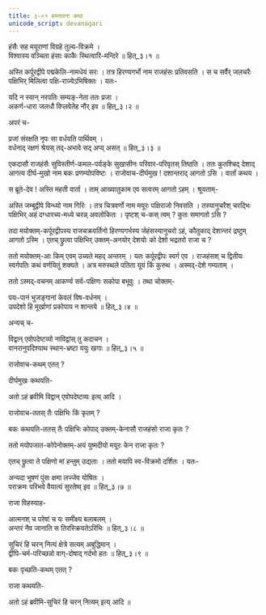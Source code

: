 ```yaml
---
title: ३-०१ प्रस्तावना कथा
unicode_script: devanagari
---
```


हंसैः सह मयूराणां विग्रहे तुल्य-विक्रमे ।  
विश्वास्य वञ्चिता हंसाः काकैः स्थित्वारि-मन्दिरे ॥ हित्_३।१ ॥  

अस्ति कर्पूरद्वीपे पद्मकेलि-नामधेयं सरः । तत्र हिरण्यगर्भो नाम राजहंसः प्रतिवसति । स च सर्वैर् जलचरैः पक्षिभिर् मिलित्वा पक्षि-राज्येऽभिषिक्तः । यतः-  

यदि न स्यान् नरपतिः सम्यङ्-नेता ततः प्रजा ।  
अकर्ण-धारा जलधौ विप्लवेतेह नौर् इव ॥ हित्_३।२ ॥  

अपरं च-  

प्रजां संरक्षति नृपः सा वर्धयति पार्थिवम् ।  
वर्धनाद् रक्षणं श्रेयस् तद्-अभावे सद् अप्य् असत् ॥ हित्_३।३ ॥  

एकदासौ राजहंसैः सुविस्तीर्ण-कमल-पर्यङ्के सुखासीनः परिवार-परिवृतस् तिष्ठति । ततः कुतश्चिद् देशाद् आगत्य दीर्घ-मुखो नाम बकः प्रणम्योपविष्टः । राजोवाच-दीर्घमुख ! दशान्तराद् आगतो ऽसि । वार्तां कथय ।  

स ब्रूते-देव ! अस्ति महती वार्ता । ताम् आख्यातुकाम एव सत्वरम् आगतो ऽहम् । श्रूयताम्-  

अस्ति जम्बूद्वीपे विन्ध्यो नाम गिरिः । तत्र चित्रवर्णो नाम मयूरः पक्षिराजो निवसति । तस्यानुचरैश् चरद्भिः पक्षिभिर् अहं दग्धारच्य-मध्ये चरन्न् अवलोकितः । पृष्टश् च-कस् त्वम् ? कुतः समागतो ऽसि ?  

तदा मयोक्तम्-कर्पूरद्वीपस्य राजचक्रवर्तिनो हिरण्यगर्भस्य र्जहंसस्यानुचरो ऽहं, कौतुकाद् देशान्तरं द्रष्टुम् आगतो ऽस्मि । एतच् छ्रुत्वा पक्षिभिर् उक्तम्-अनयोर् देशयोः को देशो भद्रतरो राजा च ?  

ततो मयोक्तम्-आः किम् एवम् उच्यते महद् अन्तरम् । यतः कर्पूरद्वीपः स्वर्ग एव । राजहंसश् च द्वितीयः स्वर्गपतिः कथं वर्णयितुं शक्यते । अत्र मरुस्थले पतिता यूयं किं कुरुथ । अस्मद्-देशे गम्यताम् ।  

ततो ऽस्मद्-वचनम् आकर्ण्य सर्व-पक्षिणः सकोपा बभूवुः । तथा चोक्तम्-  

पयः-पानं भुजङ्गानां केवलं विष-वर्धनम् ।  
उपदेशो हि मूर्खाणां प्रकोपाय न शान्तये ॥ हित्_३।४ ॥  

अन्यच् च-  

विद्वान् एवोपदेष्टव्यो नाविद्वांस् तु कदाचन ।  
वानरानुपदिश्याथ स्थान-भ्रष्टा ययुः खगाः ॥ हित्_३।५ ॥  

राजोवाच-कथम् एतत् ?  

दीर्घमुखः कथयति-  


<div class="js_include" url="../../upakathAH/03-01_duShTamarkaTAH/"  newLevelForH1="3" includeTitle="true"> </div>

अतो ऽहं ब्रवीमि विद्वान् एवोपदेष्टव्यः इत्य् आदि ।  

राजोवाच-ततस् तैः पक्षिभिः किं कृतम् ?  

बकः कथयति-ततस् तैः पक्षिभिः कोपाद् उक्तम्-केनासौ राजहंसो राजा कृतः ?  

ततो मयोपजात-कोपेनोक्तम्-अयं युष्मदीयो मयूरः केन राजा कृतः ?  

एतच् छ्रुत्वा ते पक्षिणो मां हन्तुम् उद्यताः । ततो मयापि स्व-विक्रमो दर्शितः । यतः-  

अन्यदा भूषणं पुंसः क्षमा लज्जेव योषितः ।  
पराक्रमः परिभवे वैयात्यं सुरतेष्व् इव ॥ हित्_३।७ ॥  

राजा विहस्याह-  

आत्मनश् च परेषां च यः समीक्ष्य बलाबलम् ।  
अन्तरं नैव जानाति स तिरस्क्रियतेऽरिभिः ॥ हित्_३।८ ॥  

सुचिरं हि चरन् नित्यं क्षेत्रे सत्यम् अबुद्धिमान् ।  
द्वीपि-चर्म-परिच्छन्नो वाग्-दोषाद् गर्दभो हतः ॥ हित्_३।९ ॥  

बकः पृच्छति-कथम् एतत् ?  

राजा कथयति-  


<div class="js_include" url="../../upakathAH/03-02_mUrkhagardabhaH/"  newLevelForH1="3" includeTitle="true"> </div>

अतो ऽहं ब्रवीमि-सुचिरं हि चरन् नित्यम् इत्य् आदि  ॥  
